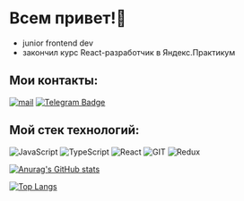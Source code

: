 # Всем привет!👋

- junior frontend dev
- закончил курс React-разработчик в Яндекс.Практикум

## Мои контакты:
[![mail](https://img.shields.io/badge/Mail-000?style=for-the-badge&logo=gmail&logoColor=white&link=mailto:stepanovk.s@yandex.ru)](mailto:stepanovk.s@yandex.ru)
[![Telegram Badge](https://img.shields.io/badge/-Telegram-000?style=for-the-badge&logo=telegram&logoColor=white&link=https://t.me/stepanov_ks)](https://t.me/stepanov_ks)


## Мой стек технологий:
![JavaScript](https://img.shields.io/badge/-JavaScript-000?&logo=JavaScript)
![TypeScript](https://img.shields.io/badge/-JavaScript-000?&logo=TypeScript)
![React](https://img.shields.io/badge/-React-000?&logo=React)
![GIT](https://img.shields.io/badge/-GIT-000?&logo=GIT)
![Redux](https://img.shields.io/badge/-Redux-000?&logo=Redux)

[![Anurag's GitHub stats](https://github-readme-stats.vercel.app/api?username=StepanovKirill&show_icons=true)](https://github.com/StepanovKirill)

[![Top Langs](https://github-readme-stats.vercel.app/api/top-langs/?username=StepanovKirill&layout=compact)](https://github.com/StepanovKirill)
